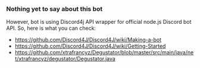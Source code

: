 ### Nothing yet to say about this bot
However, bot is using Discord4j API wrapper for official node.js Discord bot API.
So, here is what you can check:
- https://github.com/Discord4J/Discord4J/wiki/Making-a-bot
- https://github.com/Discord4J/Discord4J/wiki/Getting-Started
- https://github.com/xtrafrancyz/Degustator/blob/master/src/main/java/net/xtrafrancyz/degustator/Degustator.java
